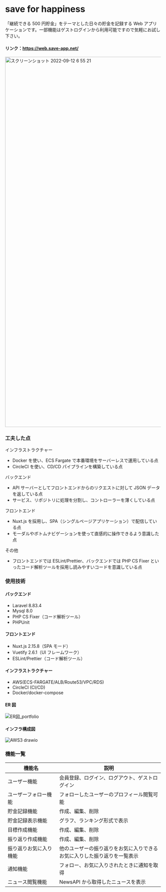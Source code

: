 # save for happiness

「継続できる 500 円貯金」をテーマとした日々の貯金を記録する Web アプリケーションです。一部機能はゲストログインから利用可能ですので気軽にお試し下さい。

#### リンク：https://web.save-app.net/

<img width="1194" alt="スクリーンショット 2022-09-12 6 55 21" src="https://user-images.githubusercontent.com/92079024/189550638-2638756f-0fc0-4c02-852d-c4b0648b5cff.png">

### 工夫した点

インフラストラクチャー

- Docker を使い、ECS Fargate で本番環境をサーバーレスで運用している点
- CircleCI を使い、CD/CD パイプラインを構築している点

バックエンド

- API サーバーとしてフロントエンドからのリクエストに対して JSON データを返している点
- サービス、リポジトリに処理を分割し、コントローラーを薄くしている点

フロントエンド

- Nuxt.js を採用し、SPA（シングルページアプリケーション）で配信している点
- モーダルやボトムナビゲーションを使って直感的に操作できるよう意識した点

その他

- フロントエンドでは ESLint/Prettier、バックエンドでは PHP CS Fixer といったコード解析ツールを採用し読みやすいコードを意識している点

### 使用技術

#### バックエンド

- Laravel 8.83.4
- Mysql 8.0
- PHP CS Fixer（コード解析ツール）
- PHPUnit

#### フロントエンド

- Nuxt.js 2.15.8（SPA モード）
- Vuetify 2.6.1（UI フレームワーク）
- ESLint/Prettier（コード解析ツール）

#### インフラストラクチャー

- AWS(ECS-FARGATE/ALB/Route53/VPC/RDS)
- CircleCI (CI/CD)
- Docker/docker-compose

#### ER 図

![ER図_portfolio](https://user-images.githubusercontent.com/92079024/189545324-d122ed73-5474-479e-933e-ba1a7cab7ed8.png)

#### インフラ構成図

![AWS3 drawio](https://user-images.githubusercontent.com/92079024/189545358-0a60551f-cc76-4593-8a63-e567dbca84e9.png)

### 機能一覧

| 機能名                 | 説明                                                                         |
| ---------------------- | ---------------------------------------------------------------------------- |
| ユーザー機能           | 会員登録、ログイン、ログアウト、ゲストログイン                               |
| ユーザーフォロー機能   | フォローしたユーザーのプロフィール閲覧可能                                   |
| 貯金記録機能           | 作成、編集、削除                                                             |
| 貯金記録表示機能       | グラフ、ランキング形式で表示                                                 |
| 目標作成機能           | 作成、編集、削除                                                             |
| 振り返り作成機能       | 作成、編集、削除                                                             |
| 振り返りお気に入り機能 | 他のユーザーの振り返りをお気に入りできる<br>お気に入りした振り返りを一覧表示 |
| 通知機能               | フォロー、お気に入りされたときに通知を取得                                   |
| ニュース閲覧機能       | NewsAPI から取得したニュースを表示                                           |
